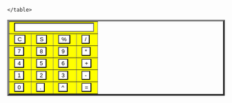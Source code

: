 <!DOCTYPE html>
<html>
<head>
	<title>Calculator</title>
	<style>
	input {background-color: white ; margin-left: 3px;}
	td {background-color: yellow }
	</style>
</head>
<body>
	<script>
		function GetNum(num){
			document.getElementById("result").value += num;
		}
		function GetRes(){
			obj = document.getElementById("result");
			obj.value = obj.value + "=" + eval(obj.value);
		}
		function Clear(){
			document.getElementById("result").value = null;
		}
		function Signal(){
				document.getElementById("result").value =-document.getElementById("result").value;
		}
		function Square(){
			document.getElementById("result").value *= document.getElementById("result").value;
		}
	</script>
	<table border = "4" cellpadding = "4" align = "center">
		<tr>
			<td colspan = "4"><input type = "text" id = "result"/></td>
		</tr>
		<tr>
			<td><input type = "button" onclick = "Clear()" value = "C">
			<td><input type = "button" onclick = "Signal()" value = "S">
			<td><input type = "button" onclick = "GetNum('%')" value = "%">
			<td><input type = "button" onclick = "GetNum('/')" value = "/">
		</tr>
		<tr>
			<td><input type = "button" onclick = "GetNum(7)" value = "7">
			<td><input type = "button" onclick = "GetNum(8)" value = "8">
			<td><input type = "button" onclick = "GetNum(9)" value = "9">
			<td><input type = "button" onclick = "GetNum('*')" value = "*">
		</tr>
		<tr>
			<td><input type = "button" onclick = "GetNum(4)" value = "4">
			<td><input type = "button" onclick = "GetNum(5)" value = "5">
			<td><input type = "button" onclick = "GetNum(6)" value = "6">
			<td><input type = "button" onclick = "GetNum('+')" value = "+">
		</tr>
		<tr>
			<td><input type = "button" onclick = "GetNum(1)" value="1">
			<td><input type = "button" onclick = "GetNum(2)" value="2">
			<td><input type = "button" onclick = "GetNum(3)" value="3">
			<td><input type = "button" onclick = "GetNum('-')" value="-">
		</tr>
		<tr>
			<td><input type = "button" onclick = "GetNum(0)" value = "0">
			<td><input type = "button" onclick = "GetNum('.')" value = ".">
			<td><input type = "button" onclick = "Square()" value  = "^">
			<td><input type = "button" onclick = "GetRes()" value = "=">
		</tr>

	</table>
</body>
</html>
